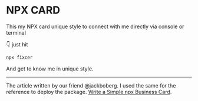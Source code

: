# NPX CARD

This my NPX card unique style to connect with me directly via console or terminal

👇 just hit

```bash
npx fixcer
```

And get to know me in unique style.

<hr/>

The article written by our friend @jackboberg. I used the same for the reference to deploy the package.
[Write a Simple npx Business Card](https://studioelsa.se/blog/open-source-oss-npx-business-card).
